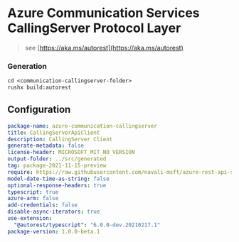 # Azure Communication Services CallingServer Protocol Layer

> see [https://aka.ms/autorest](https://aka.ms/autorest)

### Generation
```ps
cd <communication-callingserver-folder>
rushx build:autorest
```

## Configuration

```yaml
package-name: azure-communication-callingserver
title: CallingServerApiClient
description: CallingServer Client
generate-metadata: false
license-header: MICROSOFT_MIT_NO_VERSION
output-folder: ../src/generated
tag: package-2021-11-15-preview
require: https://raw.githubusercontent.com/navali-msft/azure-rest-api-specs/b52f2591ccbe19b4d158b5008874615c87b9a38b/specification/communication/data-plane/CallingServer/readme.md
model-date-time-as-string: false
optional-response-headers: true
typescript: true
azure-arm: false
add-credentials: false
disable-async-iterators: true
use-extension:
  "@autorest/typescript": "6.0.0-dev.20210217.1"
package-version: 1.0.0-beta.1
```

